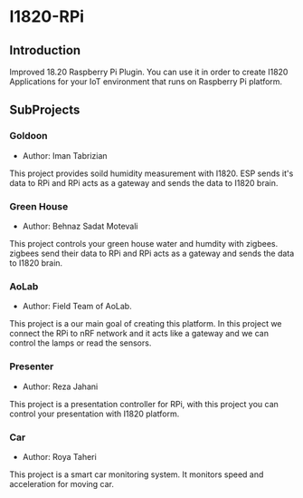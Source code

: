 # I1820-RPi

## Introduction
Improved 18.20 Raspberry Pi Plugin. You can use it in order to create I1820 Applications
for your IoT environment that runs on Raspberry Pi platform.

## SubProjects
### Goldoon
- Author: Iman Tabrizian

This project provides soild humidity measurement with I1820.
ESP sends it's data to RPi and RPi acts as a gateway and sends
the data to I1820 brain.

### Green House
- Author: Behnaz Sadat Motevali

This project controls your green house water and humdity with zigbees.
zigbees send their data to RPi and RPi acts as a gateway and sends
the data to I1820 brain.

### AoLab
- Author: Field Team of AoLab.

This project is a our main goal of creating this platform.
In this project we connect the RPi to nRF network and it acts like
a gateway and we can control the lamps or read the sensors.

### Presenter
- Author: Reza Jahani

This project is a presentation controller for RPi, with this project you can
control your presentation with I1820 platform.

### Car
- Author: Roya Taheri

This project is a smart car monitoring system. It monitors speed and acceleration for moving car.
